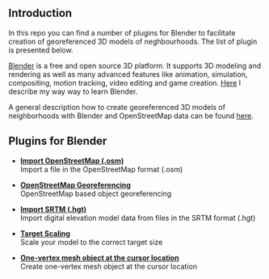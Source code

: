 ## Introduction

In this repo you can find a number of plugins for Blender to facilitate creation of georeferenced 3D models of neghbourhoods. The list of plugin is presented below.

[Blender](http://www.blender.org) is a free and open source 3D platform. It supports 3D modeling and rendering as well as many advanced features like animation, simulation, compositing, motion tracking, video editing and game creation.
[Here](https://github.com/vvoovv/blender-geo/wiki/Learning-Blender) I describe my way way to learn Blender.

A general description how to create georeferenced 3D models of neighborhoods with Blender and OpenStreetMap data can be found [here](https://github.com/vvoovv/blender-geo/wiki/3D-Models-of-Neighborhoods).


## Plugins for Blender

* **[Import OpenStreetMap (.osm)](https://github.com/vvoovv/blender-geo/wiki/Import-OpenStreetMap-(.osm))**
<br>Import a file in the OpenStreetMap format (.osm)

* **[OpenStreetMap Georeferencing](https://github.com/vvoovv/blender-geo/wiki/OpenStreetMap-Georeferencing)**
<br>OpenStreetMap based object georeferencing

* **[Import SRTM (.hgt)](https://github.com/vvoovv/blender-geo/wiki/Import-SRTM-(.hgt))**
<br>Import digital elevation model data from files in the SRTM format (.hgt)

* **[Target Scaling](https://github.com/vvoovv/blender-geo/wiki/Target-Scaling)**
<br>Scale your model to the correct target size

* **[One-vertex mesh object at the cursor location](https://github.com/vvoovv/blender-geo/wiki/One-vertex-mesh-object-at-the-cursor-location)**
<br>Create one-vertex mesh object at the cursor location
